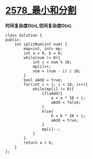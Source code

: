 # [2578_最小和分割](https://leetcode.cn/problems/split-with-minimum-sum/description/?envType=daily-question&envId=2023-10-09)

**时间复杂度O(n),空间复杂度O(n).**

```
class Solution {
public:
    int splitNum(int num) {
        map<int, int> mp;
        int a = 0, b = 0;
        while(num != 0){
            int i = num % 10;
            mp[i]++;
            num = (num - i) / 10;
        }
        bool aAdd = true;
        for(int i = 1; i < 10; i++){
            while(mp[i] != 0){
                if(aAdd){
                    a = a * 10 + i;
                    aAdd = false;
                }
                else{
                    b = b * 10 + i;
                    aAdd = true;
                }
                mp[i]--;
            }
        }
        return a + b;
    }
};
```
